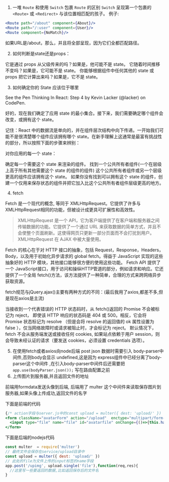 1.  一堆 `Route` 和使用 `Switch` 包裹 `Route` 的区别
      `Switch` 呈现第一个包裹的 `<Route>` 或 `<Redirect>` 与该位置相匹配的孩子。
    例子:

```jsx
<Route path="/about" component={About}/>
<Route path="/:user" component={User}/>
<Route component={NoMatch}/>
```

如果URL是/about，那么<About>，<User>并且<NoMatch>将全部呈现，因为它们全都匹配路径。

2.  如何判断是state还是props：

它是通过 props 从父级传来的吗？如果是，他可能不是 state。
它随着时间推移不变吗？如果是，它可能不是 state。
你能够根据组件中任何其他的 state 或 props 把它计算出来吗？如果是，它不是 state。

3. 如何确定你的 State 应该位于哪里

See the Pen Thinking In React: Step 4 by Kevin Lacker (@lacker) on CodePen.

好的，现在我们确定了应用 state 的最小集合。接下来，我们需要确定哪个组件会改变，或拥有这个 state。

记住：React 中的数据流是单向的，并在组件层次结构中向下传递。一开始我们可能不是很清楚哪个组件应该拥有哪个 state。在新手理解上这通常是最富有挑战性的部分，所以按照下面的步骤来辨别：

对你应用的每一个 state：

确定每一个需要这个 state 来渲染的组件。
找到一个公共所有者组件(一个在层级上高于所有其他需要这个 state 的组件的组件)
这个公共所有者组件或另一个层级更高的组件应该拥有这个 state。
如果你没有找到可以拥有这个 state 的组件，创建一个仅用来保存状态的组件并把它加入比这个公共所有者组件层级更高的地方。

4. fetch

Fetch 是一个现代的概念, 等同于 XMLHttpRequest。它提供了许多与XMLHttpRequest相同的功能，但被设计成更具可扩展性和高效性。

> XMLHttpRequest 是一个 API，它为客户端提供了在客户端和服务器之间传输数据的功能。它提供了一个通过 URL 来获取数据的简单方式，并且不会使整个页面刷新。这使得网页只更新一部分页面而不会打扰到用户。XMLHttpRequest 在 AJAX 中被大量使用。

Fetch 的核心在于对 HTTP 接口的抽象，包括 Request，Response，Headers，Body，以及用于初始化异步请求的 global fetch。得益于 JavaScript 实现的这些抽象好的 HTTP 模块，其他接口能够很方便的使用这些功能。
Fetch API 提供了一个 JavaScript接口，用于访问和操纵HTTP管道的部分，例如请求和响应。它还提供了一个全局 fetch()方法，该方法提供了一种简单，合理的方式来跨网络异步获取资源。

fetch规范与jQuery.ajax()主要有两种方式的不同：(最后我用了axios,都差不多,但是现在axios是主流)

当接收到一个代表错误的 HTTP 状态码时，从 fetch()返回的 Promise 不会被标记为 reject， 即使该 HTTP 响应的状态码是 404 或 500。相反，它会将 Promise 状态标记为 resolve （但是会将 resolve 的返回值的 ok 属性设置为 false ），仅当网络故障时或请求被阻止时，才会标记为 reject。
默认情况下，fetch 不会从服务端发送或接收任何 cookies, 如果站点依赖于用户 session，则会导致未经认证的请求（要发送 cookies，必须设置 credentials 选项）。



5. 在使用fetch或者axios向node后端 post json 数据时需要引入 body-parser中间件,否则body会显示 undefined,这是因为 express组件中已经分离了body-parser这个中间件 ,在引入body-parser中间件后还需要把 `app.use(bodyParser.json());` 写在路由配置之前
6. 上传图片到服务器,并且返回文件的地址

前端用formdata发送头像到后端, 后端用了 multer 这个中间件来读取保存图片到服务器,如果头像上传成功,返回文件的名字

下面是前端的代码

```jsx
{/* action字段与server.js中的const upload = multer({ dest: 'upload/' }) 呼应 enctype必须设置为"multipart/form-data"才可以传输ormdata数据 */}
<form className="avatarForm" action="/upload"  enctype="multipart/form-data">
  <input type="file" name="file" id="avatarfile" onChange={()=>{this.handleAvatarChange()}}/>
</form>
```

下面是后端的nodejs代码

```javascript
const multer  = require('multer')
// 最终文件会保存在service/upload目录中
const upload = multer({ dest: 'upload/' })
// 此处的file为文件上传的input标签的name字段
app.post('/upimg', upload.single('file'),function(req,res){
  //这里写一些要返回的数据,比如返回保存后的文件名
}
```